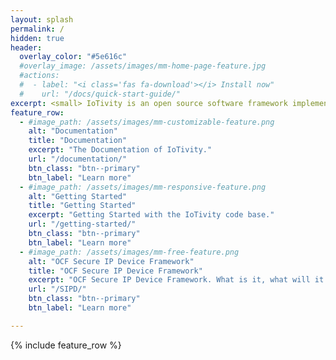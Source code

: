 ```yaml
---
layout: splash
permalink: /
hidden: true
header:
  overlay_color: "#5e616c"
  #overlay_image: /assets/images/mm-home-page-feature.jpg
  #actions:
  #  - label: "<i class='fas fa-download'></i> Install now"
  #    url: "/docs/quick-start-guide/"
excerpt: <small> IoTivity is an open source software framework implementing OCF.<br/>
feature_row:
  - #image_path: /assets/images/mm-customizable-feature.png
    alt: "Documentation"
    title: "Documentation"
    excerpt: "The Documentation of IoTivity."
    url: "/documentation/"
    btn_class: "btn--primary"
    btn_label: "Learn more"
  - #image_path: /assets/images/mm-responsive-feature.png
    alt: "Getting Started"
    title: "Getting Started"
    excerpt: "Getting Started with the IoTivity code base."
    url: "/getting-started/"
    btn_class: "btn--primary"
    btn_label: "Learn more"
  - #image_path: /assets/images/mm-free-feature.png
    alt: "OCF Secure IP Device Framework"
    title: "OCF Secure IP Device Framework"
    excerpt: "OCF Secure IP Device Framework. What is it, what will it do for you"
    url: "/SIPD/"
    btn_class: "btn--primary"
    btn_label: "Learn more"      

---
```


{% include feature_row %}
